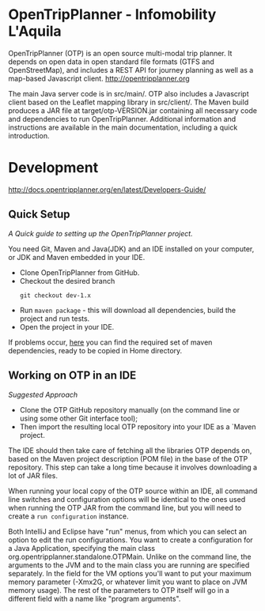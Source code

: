 # OpenTripPlanner - Infomobility L'Aquila
OpenTripPlanner (OTP) is an open source multi-modal trip planner. It depends on open data in open standard file formats (GTFS and OpenStreetMap), and includes a REST API for journey planning as well as a map-based Javascript client. 
http://opentripplanner.org

The main Java server code is in src/main/. OTP also includes a Javascript client based on the Leaflet mapping library in src/client/. The Maven build produces a JAR file at target/otp-VERSION.jar containing all necessary code and dependencies to run OpenTripPlanner.
Additional information and instructions are available in the main documentation, including a quick introduction.

# Development
http://docs.opentripplanner.org/en/latest/Developers-Guide/
## Quick Setup
*A Quick guide to setting up the OpenTripPlanner project.*

You need Git, Maven and Java(JDK) and an IDE installed on your computer, or JDK and Maven embedded in your IDE.

- Clone OpenTripPlanner from GitHub.
- Checkout the desired branch 
  ```
  git checkout dev-1.x
  ```
- Run ``maven package`` - this will download all dependencies, build the project and run tests.
- Open the project in your IDE.

If problems occur, [here](http://a.org) you can find the required set of maven dependencies, ready to be copied in Home directory.

## Working on OTP in an IDE
*Suggested Approach*

- Clone the OTP GitHub repository manually (on the command line or using some other Git interface tool);
- Then import the resulting local OTP repository into your IDE as a `Maven project. 

The IDE should then take care of fetching all the libraries OTP depends on, based on the Maven project description (POM file) in the base of the OTP repository. This step can take a long time because it involves downloading a lot of JAR files.

When running your local copy of the OTP source within an IDE, all command line switches and configuration options will be identical to the ones used when running the OTP JAR from the command line, but you will need to create a ```run configuration``` instance.

Both IntelliJ and Eclipse have "run" menus, from which you can select an option to edit the run configurations. You want to create a configuration for a Java Application, specifying the main class org.opentripplanner.standalone.OTPMain. Unlike on the command line, the arguments to the JVM and to the main class you are running are specified separately. In the field for the VM options you'll want to put your maximum memory parameter (-Xmx2G, or whatever limit you want to place on JVM memory usage). The rest of the parameters to OTP itself will go in a different field with a name like "program arguments".


